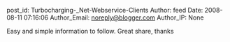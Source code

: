 post_id: Turbocharging-_Net-Webservice-Clients
Author: feed
Date: 2008-08-11 07:16:06
Author_Email: noreply@blogger.com
Author_IP: None

Easy and simple information to follow. Great share, thanks
